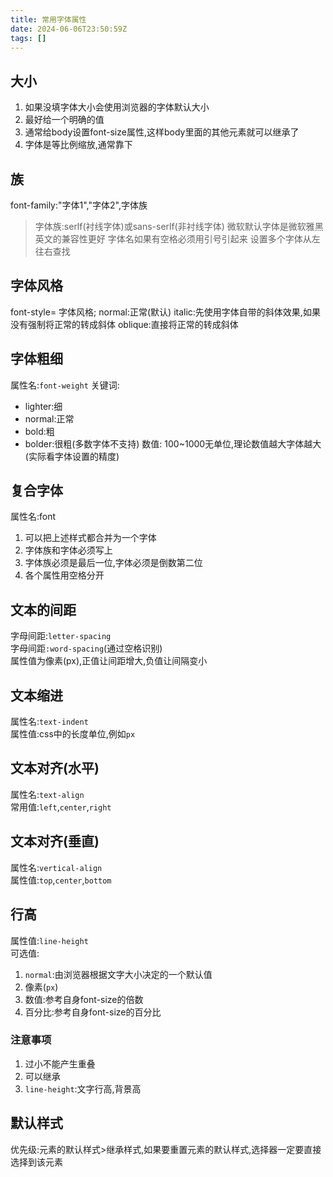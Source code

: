 ```yaml
---
title: 常用字体属性
date: 2024-06-06T23:50:59Z
tags: []
---
```


## 大小

1. 如果没填字体大小会使用浏览器的字体默认大小
2. 最好给一个明确的值
3. 通常给body设置font-size属性,这样body里面的其他元素就可以继承了
4. 字体是等比例缩放,通常靠下

## 族

font-family:"字体1","字体2",字体族

> 字体族:serlf(衬线字体)或sans-serlf(非衬线字体)
> 微软默认字体是微软雅黑
> 英文的兼容性更好
> 字体名如果有空格必须用引号引起来
> 设置多个字体从左往右查找

## 字体风格

font-style= 字体风格;
normal:正常(默认)
italic:先使用字体自带的斜体效果,如果没有强制将正常的转成斜体
oblique:直接将正常的转成斜体

## 字体粗细

属性名:`font-weight`
关键词:

- lighter:细
- normal:正常
- bold:粗
- bolder:很粗(多数字体不支持)
数值:
100~1000无单位,理论数值越大字体越大(实际看字体设置的精度)

## 复合字体

属性名:font

1. 可以把上述样式都合并为一个字体
2. 字体族和字体必须写上
3. 字体族必须是最后一位,字体必须是倒数第二位
4. 各个属性用空格分开

## 文本的间距

字母间距:`letter-spacing`​  
字母间距`:word-spacing`​(通过空格识别)  
属性值为像素(px),正值让间距增大,负值让间隔变小

## 文本缩进

属性名:`text-indent`​  
属性值:css中的长度单位,例如`px`​

## 文本对齐(水平)

属性名:`text-align`​  
常用值:`left`​,`center`​,`right`​

## 文本对齐(垂直)

属性名:`vertical-align`  
属性值:`top`​,`center`​,`bottom`​

## 行高

属性值:`line-height`​  
可选值:  

1. `normal`​:由浏览器根据文字大小决定的一个默认值  
2. 像素(`px`​)  
3. 数值:参考自身font-size的倍数  
4. 百分比:参考自身font-size的百分比

### 注意事项

1. 过小不能产生重叠
2. 可以继承
3. ​`line-height`​:文字行高,背景高

## 默认样式

优先级:元素的默认样式>继承样式,如果要重置元素的默认样式,选择器一定要直接选择到该元素
